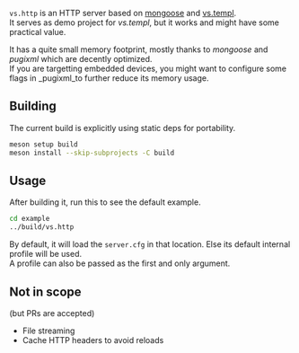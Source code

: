 `vs.http` is an HTTP server based on [mongoose](https://github.com/cesanta/mongoose) and [vs.templ](https://github.com/lazy-eggplant/vs.templ).  
It serves as demo project for _vs.templ_, but it works and might have some practical value.

It has a quite small memory footprint, mostly thanks to _mongoose_ and _pugixml_ which are decently optimized.  
If you are targetting embedded devices, you might want to configure some flags in \_pugixml_to further reduce its memory usage.

## Building

The current build is explicitly using static deps for portability.

```bash
meson setup build
meson install --skip-subprojects -C build
```

## Usage

After building it, run this to see the default example.

```bash
cd example
../build/vs.http
```

By default, it will load the `server.cfg` in that location. Else its default internal profile will be used.  
A profile can also be passed as the first and only argument.

## Not in scope

(but PRs are accepted)

- File streaming
- Cache HTTP headers to avoid reloads
